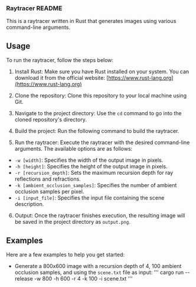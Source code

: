 ### Raytracer README

This is a raytracer written in Rust that generates images using various command-line arguments.

## Usage

To run the raytracer, follow the steps below:

1. Install Rust: Make sure you have Rust installed on your system. You can download it from the official website: [https://www.rust-lang.org](https://www.rust-lang.org)

2. Clone the repository: Clone this repository to your local machine using Git.

3. Navigate to the project directory: Use the `cd` command to go into the cloned repository's directory.

4. Build the project: Run the following command to build the raytracer.

5. Run the raytracer: Execute the raytracer with the desired command-line arguments. The available options are as follows:

- `-w [width]`: Specifies the width of the output image in pixels.
- `-h [height]`: Specifies the height of the output image in pixels.
- `-r [recursion_depth]`: Sets the maximum recursion depth for ray reflections and refractions.
- `-k [ambient_occlusion_samples]`: Specifies the number of ambient occlusion samples per pixel.
- `-i [input_file]`: Specifies the input file containing the scene description.

6. Output: Once the raytracer finishes execution, the resulting image will be saved in the project directory as `output.png`.

## Examples

Here are a few examples to help you get started:

- Generate a 800x600 image with a recursion depth of 4, 100 ambient occlusion samples, and using the `scene.txt` file as input:
'''
cargo run --release -w 800 -h 600 -r 4 -k 100 -i scene.txt
'''
